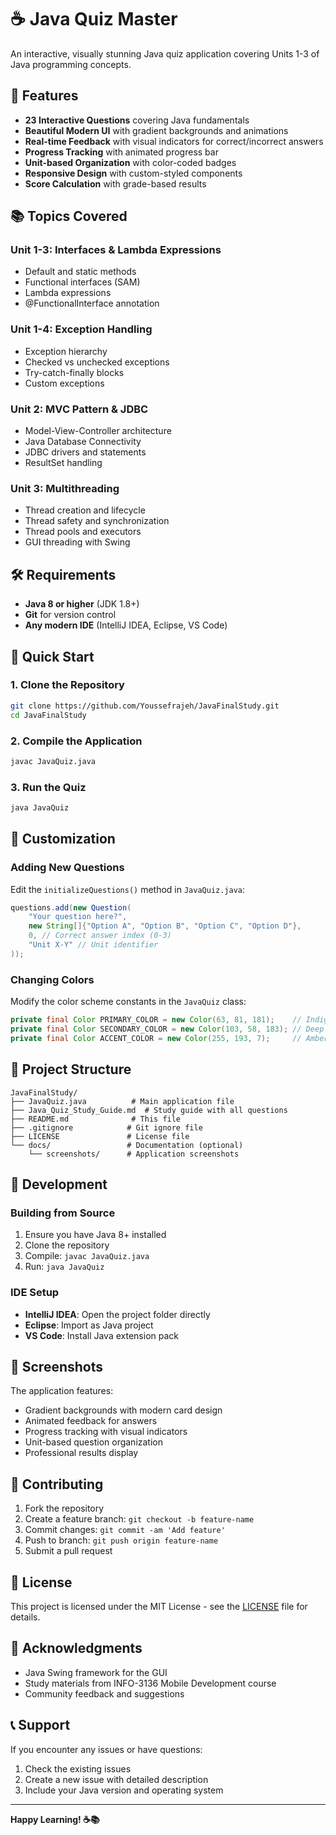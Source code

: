 # ☕ Java Quiz Master

An interactive, visually stunning Java quiz application covering Units 1-3 of Java programming concepts.

## 🎯 Features

- **23 Interactive Questions** covering Java fundamentals
- **Beautiful Modern UI** with gradient backgrounds and animations
- **Real-time Feedback** with visual indicators for correct/incorrect answers
- **Progress Tracking** with animated progress bar
- **Unit-based Organization** with color-coded badges
- **Responsive Design** with custom-styled components
- **Score Calculation** with grade-based results

## 📚 Topics Covered

### Unit 1-3: Interfaces & Lambda Expressions
- Default and static methods
- Functional interfaces (SAM)
- Lambda expressions
- @FunctionalInterface annotation

### Unit 1-4: Exception Handling
- Exception hierarchy
- Checked vs unchecked exceptions
- Try-catch-finally blocks
- Custom exceptions

### Unit 2: MVC Pattern & JDBC
- Model-View-Controller architecture
- Java Database Connectivity
- JDBC drivers and statements
- ResultSet handling

### Unit 3: Multithreading
- Thread creation and lifecycle
- Thread safety and synchronization
- Thread pools and executors
- GUI threading with Swing

## 🛠️ Requirements

- **Java 8 or higher** (JDK 1.8+)
- **Git** for version control
- **Any modern IDE** (IntelliJ IDEA, Eclipse, VS Code)

## 🚀 Quick Start

### 1. Clone the Repository
```bash
git clone https://github.com/Youssefrajeh/JavaFinalStudy.git
cd JavaFinalStudy
```

### 2. Compile the Application
```bash
javac JavaQuiz.java
```

### 3. Run the Quiz
```bash
java JavaQuiz
```

## 🎨 Customization

### Adding New Questions
Edit the `initializeQuestions()` method in `JavaQuiz.java`:

```java
questions.add(new Question(
    "Your question here?",
    new String[]{"Option A", "Option B", "Option C", "Option D"},
    0, // Correct answer index (0-3)
    "Unit X-Y" // Unit identifier
));
```

### Changing Colors
Modify the color scheme constants in the `JavaQuiz` class:

```java
private final Color PRIMARY_COLOR = new Color(63, 81, 181);    // Indigo
private final Color SECONDARY_COLOR = new Color(103, 58, 183); // Deep Purple
private final Color ACCENT_COLOR = new Color(255, 193, 7);     // Amber
```

## 📁 Project Structure

```
JavaFinalStudy/
├── JavaQuiz.java          # Main application file
├── Java_Quiz_Study_Guide.md  # Study guide with all questions
├── README.md              # This file
├── .gitignore            # Git ignore file
├── LICENSE               # License file
└── docs/                 # Documentation (optional)
    └── screenshots/      # Application screenshots
```

## 🔧 Development

### Building from Source
1. Ensure you have Java 8+ installed
2. Clone the repository
3. Compile: `javac JavaQuiz.java`
4. Run: `java JavaQuiz`

### IDE Setup
- **IntelliJ IDEA**: Open the project folder directly
- **Eclipse**: Import as Java project
- **VS Code**: Install Java extension pack

## 📸 Screenshots

The application features:
- Gradient backgrounds with modern card design
- Animated feedback for answers
- Progress tracking with visual indicators
- Unit-based question organization
- Professional results display

## 🤝 Contributing

1. Fork the repository
2. Create a feature branch: `git checkout -b feature-name`
3. Commit changes: `git commit -am 'Add feature'`
4. Push to branch: `git push origin feature-name`
5. Submit a pull request

## 📄 License

This project is licensed under the MIT License - see the [LICENSE](LICENSE) file for details.

## 🙏 Acknowledgments

- Java Swing framework for the GUI
- Study materials from INFO-3136 Mobile Development course
- Community feedback and suggestions

## 📞 Support

If you encounter any issues or have questions:
1. Check the existing issues
2. Create a new issue with detailed description
3. Include your Java version and operating system

---

**Happy Learning! ☕📚**
